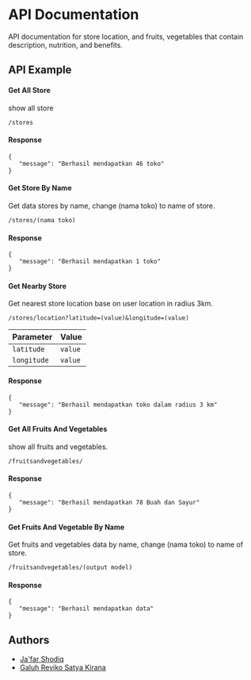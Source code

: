 
# API Documentation
API documentation for store location, and fruits, vegetables that contain description, nutrition, and benefits.


## API Example

#### Get All Store
show all store

```http
/stores
```

#### Response

    {
       "message": "Berhasil mendapatkan 46 toko"
    }

#### Get Store By Name
Get data stores by name,
change (nama toko) to name of store.

```http
/stores/(nama toko)
```
#### Response

 
    {
       "message": "Berhasil mendapatkan 1 toko"
    }

#### Get Nearby Store

Get nearest store location base on user location in radius 3km.

```http
/stores/location?latitude=(value)&longitude=(value)
```

| Parameter     |  Value  |
| :--------     | :-------|
| `latitude`    | `value` |
| `longitude`   | `value` |

#### Response

    {
       "message": "Berhasil mendapatkan toko dalam radius 3 km"
    }

#### Get All Fruits And Vegetables
show all fruits and vegetables.

```http
/fruitsandvegetables/
```

#### Response

    {
       "message": "Berhasil mendapatkan 78 Buah dan Sayur"
    }

#### Get Fruits And Vegetable By Name
Get fruits and vegetables data by name,
change (nama toko) to name of store.

```http
/fruitsandvegetables/(output model)
```
#### Response

 
    {
       "message": "Berhasil mendapatkan data"
    }


## Authors

- [Ja'far Shodiq](https://github.com/potaHere)
- [Galuh Reviko Satya Kirana](https://github.com/GaluhReviko)

